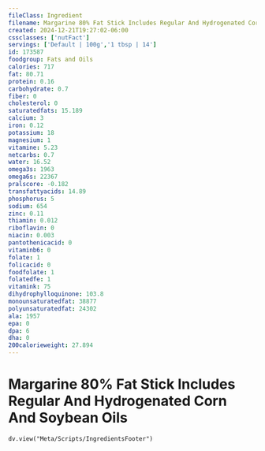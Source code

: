 ```yaml
---
fileClass: Ingredient
filename: Margarine 80% Fat Stick Includes Regular And Hydrogenated Corn And Soybean Oils
created: 2024-12-21T19:27:02-06:00
cssclasses: ['nutFact']
servings: ['Default | 100g','1 tbsp | 14']
id: 173587
foodgroup: Fats and Oils
calories: 717
fat: 80.71
protein: 0.16
carbohydrate: 0.7
fiber: 0
cholesterol: 0
saturatedfats: 15.189
calcium: 3
iron: 0.12
potassium: 18
magnesium: 1
vitamine: 5.23
netcarbs: 0.7
water: 16.52
omega3s: 1963
omega6s: 22367
pralscore: -0.182
transfattyacids: 14.89
phosphorus: 5
sodium: 654
zinc: 0.11
thiamin: 0.012
riboflavin: 0
niacin: 0.003
pantothenicacid: 0
vitaminb6: 0
folate: 1
folicacid: 0
foodfolate: 1
folatedfe: 1
vitamink: 75
dihydrophylloquinone: 103.8
monounsaturatedfat: 38877
polyunsaturatedfat: 24302
ala: 1957
epa: 0
dpa: 6
dha: 0
200calorieweight: 27.894
---
```


# Margarine 80% Fat Stick Includes Regular And Hydrogenated Corn And Soybean Oils

```dataviewjs
dv.view("Meta/Scripts/IngredientsFooter")
```